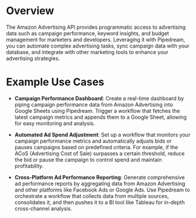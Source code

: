 # Overview

The Amazon Advertising API provides programmatic access to advertising data such as campaign performance, keyword insights, and budget management for marketers and developers. Leveraging it with Pipedream, you can automate complex advertising tasks, sync campaign data with your database, and integrate with other marketing tools to enhance your advertising strategies.

# Example Use Cases

- **Campaign Performance Dashboard**: Create a real-time dashboard by piping campaign performance data from Amazon Advertising into Google Sheets using Pipedream. Trigger a workflow that fetches the latest campaign metrics and appends them to a Google Sheet, allowing for easy monitoring and analysis.

- **Automated Ad Spend Adjustment**: Set up a workflow that monitors your campaign performance metrics and automatically adjusts bids or pauses campaigns based on predefined criteria. For example, if the ACoS (Advertising Cost of Sale) surpasses a certain threshold, reduce the bid or pause the campaign to control spend and maintain profitability.

- **Cross-Platform Ad Performance Reporting**: Generate comprehensive ad performance reports by aggregating data from Amazon Advertising and other platforms like Facebook Ads or Google Ads. Use Pipedream to orchestrate a workflow that collects data from multiple sources, consolidates it, and then pushes it to a BI tool like Tableau for in-depth cross-channel analysis.
